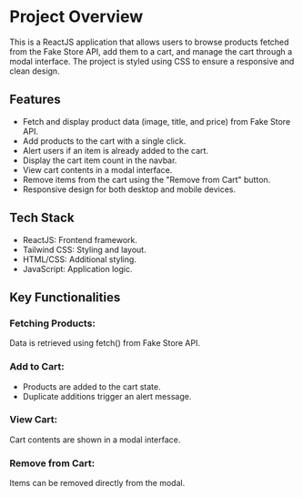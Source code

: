 # Project Overview
  This is a ReactJS application that allows users to browse products fetched from the Fake Store API, add them to a cart, and manage the cart through a modal interface. The project is styled using CSS to ensure a responsive and clean design.

## Features
- Fetch and display product data (image, title, and price) from Fake Store API.
- Add products to the cart with a single click.
- Alert users if an item is already added to the cart.
- Display the cart item count in the navbar.
- View cart contents in a modal interface.
- Remove items from the cart using the "Remove from Cart" button.
- Responsive design for both desktop and mobile devices.

## Tech Stack
- ReactJS: Frontend framework.
- Tailwind CSS: Styling and layout.
- HTML/CSS: Additional styling.
- JavaScript: Application logic.

## Key Functionalities

### Fetching Products:
Data is retrieved using fetch() from Fake Store API.
### Add to Cart:
- Products are added to the cart state.
- Duplicate additions trigger an alert message.
### View Cart:
Cart contents are shown in a modal interface.
### Remove from Cart:
Items can be removed directly from the modal.